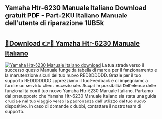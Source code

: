 ## Yamaha Htr-6230 Manuale Italiano Download gratuit PDF - Part-2KU Italiano Manuale dell'utente di riparazione 1UB5k

# <h2><a href="http://dfgagj.blite.top/?on=Yamaha+Htr-6230+Manuale+Italiano">🔗Download 👉🔴 Yamaha Htr-6230 Manuale Italiano</a></h2>

[![Yamaha Htr-6230 Manuale Italiano download](https://i.imgur.com/lujVjoI.png)](http://dfgagj.blite.top/?on=Yamaha+Htr-6230+Manuale+Italiano)
La tua strada verso il successo questo Manuale funge da tabella di marcia per il funzionamento e la manutenzione sicuri del tuo nuovo REDDDDDDD. Grazie per il tuo supporto REDDDDDDD apprezziamo il tuo Feedback e ci impegniamo a fornire un servizio clienti eccezionale. Scopri le possibilità Dell'elenco delle funzionalità con il tuo nuovo Yamaha Htr-6230 Manuale Italiano. Partiamo dal presupposto che Yamaha Htr-6230 Manuale Italiano sia stata una guida cruciale nel tuo viaggio verso la padronanza dell'utilizzo del tuo nuovo dispositivo. In caso di domande o dubbi, contattare il nostro team di supporto.

